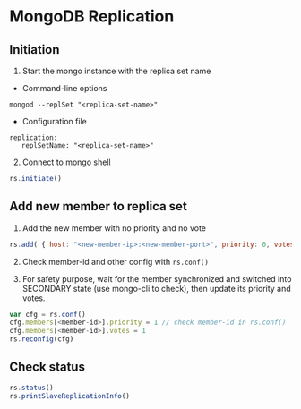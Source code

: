 # MongoDB Replication

## Initiation

1. Start the mongo instance with the replica set name
* Command-line options

```
mongod --replSet "<replica-set-name>"
```

* Configuration file

```
replication:
   replSetName: "<replica-set-name>"
```

2. Connect to mongo shell

```javascript
rs.initiate()
```

## Add new member to replica set

1. Add the new member with no priority and no vote

```javascript
rs.add( { host: "<new-member-ip>:<new-member-port>", priority: 0, votes: 0 } )
```

2. Check member-id and other config with `rs.conf()`

3. For safety purpose, wait for the member synchronized and switched into SECONDARY state (use mongo-cli to check), then update its priority and votes.

```javascript
var cfg = rs.conf()
cfg.members[<member-id>].priority = 1 // check member-id in rs.conf()
cfg.members[<member-id>].votes = 1
rs.reconfig(cfg)
```

## Check status

```javascript
rs.status()
rs.printSlaveReplicationInfo()
```
